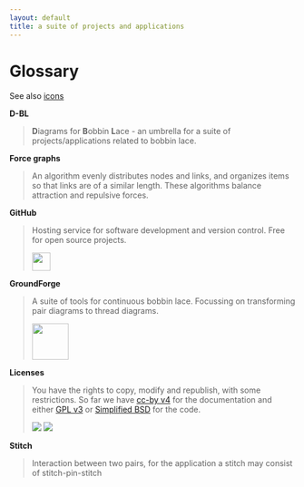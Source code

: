 ```yaml
---
layout: default
title: a suite of projects and applications
---
```

Glossary
========

See also [icons](GroundForge-help/Icons)

**D-BL**

> **D**iagrams for **B**obbin **L**ace - an umbrella for a suite of projects/applications related to bobbin lace.

**Force graphs** 

> An algorithm evenly distributes nodes and links, and organizes items so that links are of a similar length. These algorithms balance attraction and repulsive forces. 

**GitHub**

> Hosting service for software development and version control. Free for open source projects.
> 
> <img src="https://github.githubassets.com/images/modules/logos_page/GitHub-Mark.png" width="32px"/>

**GroundForge**

> A suite of tools for continuous bobbin lace. Focussing on transforming pair diagrams to thread diagrams.
> 
> <img src="/GroundForge/images/logo-medium.png" width="64px"/>

**Licenses**

> You have the rights to copy, modify and republish, with some restrictions.
> So far we have [cc-by v4](http://creativecommons.org/licenses/by/4.0/) for the documentation
> and either [GPL v3](https://github.com/d-bl/GroundForge/blob/master/LICENSE)
> or [Simplified BSD](https://choosealicense.com/licenses/bsd-2-clause/)
> for the code.
>
> ![](/tesselace-to-gf/assets/images/CC-BY-80x15.png)
> ![](https://www.gnu.org/graphics/gplv3-88x31.png)

**Stitch**

> Interaction between two pairs, for the application a stitch may consist of stitch-pin-stitch
